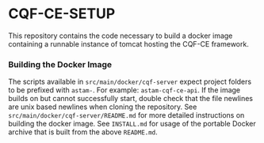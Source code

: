 # CQF-CE-SETUP
This repository contains the code necessary to build a docker image containing a runnable instance of tomcat hosting the CQF-CE framework.

### Building the Docker Image
The scripts available in `src/main/docker/cqf-server` expect project folders to be prefixed with `astam-`. For example: `astam-cqf-ce-api`.
If the image builds on but cannot successfully start, double check that the file newlines are unix based newlines when cloning the repository.
See `src/main/docker/cqf-server/README.md` for more detailed instructions on building the docker image.
See `INSTALL.md` for usage of the portable Docker archive that is built from the above `README.md`.